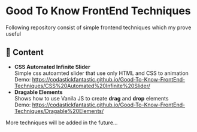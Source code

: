 # Good To Know FrontEnd Techniques
Following repository consist of simple frontend techniques which my prove useful

## :bookmark_tabs: Content
* **CSS Automated Infinite Slider**<br>
  Simple css autoamted slider that use only HTML and CSS to animation<br>
  Demo: https://codastickfantastic.github.io/Good-To-Know-FrontEnd-Techniques/CSS%20Automated%20Infinite%20Slider/
* **Dragable Elements**<br>
  Shows how to use Vanila JS to create **drag** and **drop** elements<br>
  Demo: https://codastickfantastic.github.io/Good-To-Know-FrontEnd-Techniques/Dragable%20Elements/
  
More techniques will be added in the future...
